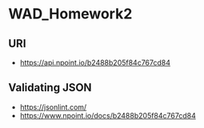 # WAD_Homework2

## URI
* https://api.npoint.io/b2488b205f84c767cd84


## Validating JSON
* https://jsonlint.com/
* https://www.npoint.io/docs/b2488b205f84c767cd84
